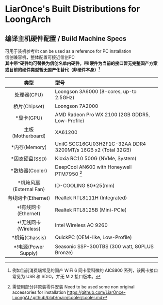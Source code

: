 # LiarOnce's Built Distributions for LoongArch

## 编译主机硬件配置 / Build Machine Specs
可用于装机参考/It can be used as a reference for PC installation  
信创兼容机，整体配置可接近信创PC  
**其中带*硬件均可替换为信创名单内硬件，带!硬件为当前的接口暂无完整国产方案或目前的硬件类型暂无国产化替代（非硬件本身）[^2]**  

|           类型          | 型号                                                         |
| :---------------------: | :----------------------------------------------------------- |
|      处理器(CPU)        | Loongson 3A6000 (8-cores, up-to 2.5GHz)                      |
|     桥片(Chipset)       | Loongson 7A2000                                              |
|       *显卡(GPU)        | AMD Radeon Pro WX 2100 (2GB GDDR5, Low-Profile)              |
|   主板(Motherboard)     | XA61200                                                      |
|      *内存(Memory)      | UniIC SCC16GU03H2F1C-32AA DDR4 3200MT/s 16GB x2 (Total 32GB) |
|     *固态硬盘(SSD)      | Kioxia RC10 500G (NVMe, System)                              |
|     *散热器(Cooler)     | DeepCool AN600 with Honeywell PTM7950 [^1]                   |
| *机箱风扇(External Fan) | ID-COOLING 80*25(mm)                                         |
|   有线网卡(Ethernet)    | Realtek RTL8111H (Integrated)                                |
|  *!有线网卡(Ethernet)   | Realtek RTL8125B (Mini-PCIe)                                 |
|  *!无线网卡(Wireless)   | Intel Wireless AC 9260                                       |
|     *机箱(Chassis)      | QuickPC (OEM-like, Low-Profile)                              |
|  *!电源(Power Supply)   | Seasonic SSP-300TBS (300 watt, 80PLUS Bronze)                |

[^1]: 需使用部分非原装零件安装 Need to be used some non original accessories for installation https://github.com/LiarOnce-LoongAL/.github/blob/main/cooler/cooler.md
[^2]: 例如当前消费端常见的国产 WiFi 6 网卡爱科微的 AIC8800 系列，该网卡接口常见为 USB 和 SDIO，并无 M.2 接口版本。
